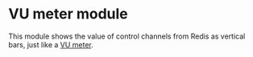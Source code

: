 # VU meter module

This module shows the value of control channels from Redis as vertical bars, just like a [VU meter](https://en.wikipedia.org/wiki/VU_meter).
